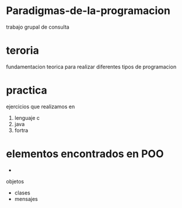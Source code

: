 # Paradigmas-de-la-programacion
trabajo grupal de consulta

# teroria 
fundamentacion teorica para realizar diferentes tipos de programacion 
# practica 
ejercicios  que realizamos en 
1. lenguaje c 
2. java
3. fortra 
#
# elementos encontrados en POO
*
objetos

* clases 
* mensajes 
